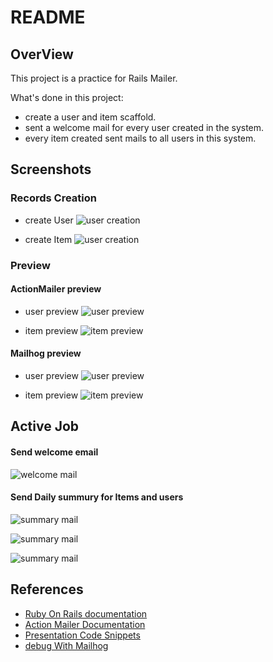 # README

## OverView
This project is a practice for Rails Mailer.

What's done in this project:
- create a user and item scaffold.
- sent a welcome mail for every user created in the system.
- every item created sent mails to all users in this system.


## Screenshots

### Records Creation

- create User
![user creation](github_images/create_user.png)

- create Item
![user creation](github_images/create_item.png)

### Preview

#### ActionMailer preview

- user preview
![user preview](github_images/user_preview.png)

- item preview
![item preview](github_images/item_preview.png)

#### Mailhog preview

- user preview
![user preview](github_images/user_mailhog.png)

- item preview
![item preview](github_images/item_mailhog.png)


## Active Job

#### Send welcome email
![welcome mail](github_images/active_job_welcome.png)


#### Send Daily summury for Items and users
![summary mail](github_images/active_job_email.png)

![summary mail](github_images/active_job_email_content.png)

![summary mail](github_images/active_job_email_content2.png)

## References
- [Ruby On Rails documentation](https://guides.rubyonrails.org/v5.1/getting_started.html)
- [Action Mailer Documentation](https://guides.rubyonrails.org/action_mailer_basics.html)
- [Presentation Code Snippets](https://mnaser.notion.site/Code-Snippets-6ee287636e94496799d45a04d94f7cac)
- [debug With Mailhog](https://arsfutura.com/magazine/debugging-rails-mails-with-mailhog/)

